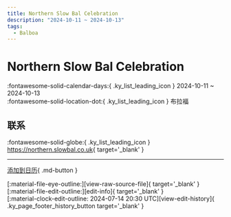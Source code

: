 ```yaml
---
title: Northern Slow Bal Celebration
description: "2024-10-11 ~ 2024-10-13"
tags:
  - Balboa
---
```


# Northern Slow Bal Celebration 

:fontawesome-solid-calendar-days:{ .ky_list_leading_icon } 2024-10-11 ~ 2024-10-13  
:fontawesome-solid-location-dot:{ .ky_list_leading_icon } 布拉福  

## 联系

:fontawesome-solid-globe:{ .ky_list_leading_icon } <https://northern.slowbal.co.uk>{ target='_blank' }  

---

[添加到日历](https://swing.news/ics/zh-Hans/2024/uk/northern-slow-bal-celebration-2024.ics){ .md-button }

<div class="ky_page_footer" markdown>
<div class="ky_page_footer_trailing" markdown="span">
[:material-file-eye-outline:][view-raw-source-file]{ target='_blank' }
[:material-file-edit-outline:][edit-info]{ target='_blank' }
</div>
<div class="ky_page_footer_leading" markdown="span">
[:material-clock-edit-outline: 2024-07-14 20:30 UTC][view-edit-history]{ .ky_page_footer_history_button target='_blank' }
</div>
</div>

[view-raw-source-file]: https://github.com/swingdance/events/blob/main/2024/uk/northern-slow-bal-celebration-2024.json "查看原始源文件"
[edit-info]: https://github.com/swingdance/events/issues/new?assignees=&labels=update+event&projects=&template=03-update_entity.yml&title=%5B2024%2Fuk%5D%20Northern%20Slow%20Bal%20Celebration&region=uk&year=2024&id=northern-slow-bal-celebration-2024&name=Northern%20Slow%20Bal%20Celebration&org_id= "编辑信息"

[view-edit-history]: https://github.com/swingdance/events/commits/main/2024/uk/northern-slow-bal-celebration-2024.json "查看编辑历史"

